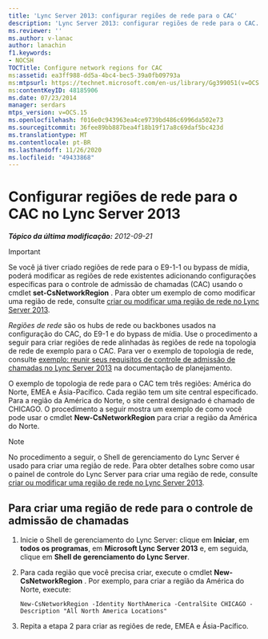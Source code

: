 ```yaml
---
title: 'Lync Server 2013: configurar regiões de rede para o CAC'
description: 'Lync Server 2013: configurar regiões de rede para o CAC.'
ms.reviewer: ''
ms.author: v-lanac
author: lanachin
f1.keywords:
- NOCSH
TOCTitle: Configure network regions for CAC
ms:assetid: ea3ff988-dd5a-4bc4-bec5-39a0fb09793a
ms:mtpsurl: https://technet.microsoft.com/en-us/library/Gg399051(v=OCS.15)
ms:contentKeyID: 48185906
ms.date: 07/23/2014
manager: serdars
mtps_version: v=OCS.15
ms.openlocfilehash: f016e0c943963ea4ce9739bd486c6996da502e73
ms.sourcegitcommit: 36fee89bb887bea4f18b19f17a8c69daf5bc423d
ms.translationtype: MT
ms.contentlocale: pt-BR
ms.lasthandoff: 11/26/2020
ms.locfileid: "49433868"
---
```

# <a name="configure-network-regions-for-cac-in-lync-server-2013"></a>Configurar regiões de rede para o CAC no Lync Server 2013

<div data-xmlns="http://www.w3.org/1999/xhtml">

<div class="topic" data-xmlns="http://www.w3.org/1999/xhtml" data-msxsl="urn:schemas-microsoft-com:xslt" data-cs="https://msdn.microsoft.com/">

<div data-asp="https://msdn2.microsoft.com/asp">



</div>

<div id="mainSection">

<div id="mainBody">

<span> </span>

_**Tópico da última modificação:** 2012-09-21_

<div>


> [!IMPORTANT]  
> Se você já tiver criado regiões de rede para o E9-1-1 ou bypass de mídia, poderá modificar as regiões de rede existentes adicionando configurações específicas para o controle de admissão de chamadas (CAC) usando o cmdlet <STRONG>set-CsNetworkRegion</STRONG> . Para obter um exemplo de como modificar uma região de rede, consulte <A href="lync-server-2013-create-or-modify-a-network-region.md">criar ou modificar uma região de rede no Lync Server 2013</A>.



</div>

*Regiões de rede* são os hubs de rede ou backbones usados na configuração do CAC, do E9-1 e do bypass de mídia. Use o procedimento a seguir para criar regiões de rede alinhadas às regiões de rede na topologia de rede de exemplo para o CAC. Para ver o exemplo de topologia de rede, consulte [exemplo: reunir seus requisitos de controle de admissão de chamadas no Lync Server 2013](lync-server-2013-example-of-gathering-your-requirements-for-call-admission-control.md) na documentação de planejamento.

O exemplo de topologia de rede para o CAC tem três regiões: América do Norte, EMEA e Ásia-Pacífico. Cada região tem um site central especificado. Para a região da América do Norte, o site central designado é chamado de CHICAGO. O procedimento a seguir mostra um exemplo de como você pode usar o cmdlet **New-CsNetworkRegion** para criar a região da América do Norte.

<div>


> [!NOTE]  
> No procedimento a seguir, o Shell de gerenciamento do Lync Server é usado para criar uma região de rede. Para obter detalhes sobre como usar o painel de controle do Lync Server para criar uma região de rede, consulte <A href="lync-server-2013-create-or-modify-a-network-region.md">criar ou modificar uma região de rede no Lync Server 2013</A>.



</div>

<div>

## <a name="to-create-a-network-region-for-call-admission-control"></a>Para criar uma região de rede para o controle de admissão de chamadas

1.  Inicie o Shell de gerenciamento do Lync Server: clique em **Iniciar**, em **todos os programas**, em **Microsoft Lync Server 2013** e, em seguida, clique em **Shell de gerenciamento do Lync Server**.

2.  Para cada região que você precisa criar, execute o cmdlet **New-CsNetworkRegion** . Por exemplo, para criar a região da América do Norte, execute:
    
        New-CsNetworkRegion -Identity NorthAmerica -CentralSite CHICAGO -Description "All North America Locations"

3.  Repita a etapa 2 para criar as regiões de rede, EMEA e Ásia-Pacífico.

</div>

</div>

<span> </span>

</div>

</div>

</div>

